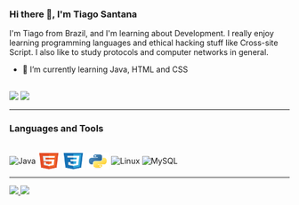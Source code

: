 ### Hi there 👋, I'm Tiago Santana

I'm Tiago from Brazil, and I'm learning about Development. I really enjoy learning programming languages and ethical hacking stuff like Cross-site Script. I also like to study protocols and computer networks in general.

- 🌱 I’m currently learning Java, HTML and CSS 

<br>
<div>
  <a href="https://github.com/tiagovst"><a/>
  <img height="160em" src="https://github-readme-stats.vercel.app/api?username=tiagovst&show_icons=true&theme=dracula&include_all_commits=true&count_private=true" />
  <img height="160em" src="https://github-readme-stats.vercel.app/api/top-langs/?username=tiagovst&layout=compact&langs_count=16&theme=dracula" />
</div>
  
  <hr>
  <h3>Languages and Tools</h3>  
  
<div style="display: inline_block"><br>
  <img align="center" alt="Java" height="30" width="40" src="https://cdn.jsdelivr.net/gh/devicons/devicon/icons/java/java-plain.svg" />
  <img align="center" alt="HTML" height="30" width="40" src="https://raw.githubusercontent.com/devicons/devicon/master/icons/html5/html5-original.svg" />
  <img align="center" alt="CSS" height="30" width="40" src="https://raw.githubusercontent.com/devicons/devicon/master/icons/css3/css3-original.svg" />
  <img align="center" alt="Python" height="30" width="40" src="https://raw.githubusercontent.com/devicons/devicon/master/icons/python/python-original.svg" />
  <img align="center" alt="Linux" height="30" width="40" src="https://cdn.jsdelivr.net/gh/devicons/devicon/icons/linux/linux-original.svg" />
  <img align="center" alt="MySQL" height="30" width="40" src="https://cdn.jsdelivr.net/gh/devicons/devicon/icons/mysql/mysql-original-wordmark.svg" />
</div>
  
  <hr>
 
<div> 
  <a href="mailto:tiago.vassan@gmail.com" /><img src="https://img.shields.io/badge/-Gmail-%23333?style=for-the-badge&logo=gmail&logoColor=white" target="_blank" />
  <a href="https://www.linkedin.com/in/tiagovsantana/" target="_blank" /><img src="https://img.shields.io/badge/-LinkedIn-%230077B5?style=for-the-badge&logo=linkedin&logoColor=white" target="_blank" />
</div>
